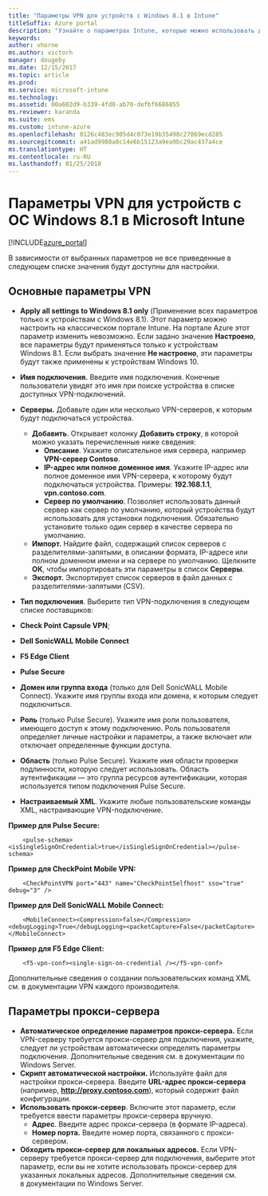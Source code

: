 ```yaml
---
title: "Параметры VPN для устройств с Windows 8.1 в Intune"
titleSuffix: Azure portal
description: "Узнайте о параметрах Intune, которые можно использовать для настройки VPN-подключений на устройствах Windows 8.1.\""
keywords: 
author: vhorne
ms.author: victorh
manager: dougeby
ms.date: 12/15/2017
ms.topic: article
ms.prod: 
ms.service: microsoft-intune
ms.technology: 
ms.assetid: 00a602d9-b339-4fd8-ab70-defbf6686855
ms.reviewer: karanda
ms.suite: ems
ms.custom: intune-azure
ms.openlocfilehash: 0126c483ec905d4c073e19b35498c27069ecd285
ms.sourcegitcommit: a41ad9988a8c14e6b15123a9ea9bc29ac437a4ce
ms.translationtype: HT
ms.contentlocale: ru-RU
ms.lasthandoff: 01/25/2018
---
```

# <a name="vpn-settings-for-windows-81-devices-in-microsoft-intune"></a>Параметры VPN для устройств с ОС Windows 8.1 в Microsoft Intune

[!INCLUDE[azure_portal](./includes/azure_portal.md)]

В зависимости от выбранных параметров не все приведенные в следующем списке значения будут доступны для настройки.

## <a name="base-vpn-settings"></a>Основные параметры VPN


- **Apply all settings to Windows 8.1 only** (Применение всех параметров только к устройствам с Windows 8.1). Этот параметр можно настроить на классическом портале Intune. На портале Azure этот параметр изменить невозможно. Если задано значение **Настроено**, все параметры будут применяться только к устройствам Windows 8.1. Если выбрать значение **Не настроено**, эти параметры будут также применены к устройствам Windows 10.
- **Имя подключения.** Введите имя подключения. Конечные пользователи увидят это имя при поиске устройства в списке доступных VPN-подключений.
- **Серверы.** Добавьте один или несколько VPN-серверов, к которым будут подключаться устройства.
    - **Добавить**. Открывает колонку **Добавить строку**, в которой можно указать перечисленные ниже сведения:
        - **Описание**. Укажите описательное имя сервера, например **VPN-сервер Contoso**.
        - **IP-адрес или полное доменное имя**. Укажите IP-адрес или полное доменное имя VPN-сервера, к которому будут подключаться устройства. Примеры: **192.168.1.1**, **vpn.contoso.com**.
        - **Сервер по умолчанию**. Позволяет использовать данный сервер как сервер по умолчанию, который устройства будут использовать для установки подключения. Обязательно установите только один сервер в качестве сервера по умолчанию.
    - **Импорт.** Найдите файл, содержащий список серверов с разделителями-запятыми, в описании формата, IP-адресе или полном доменном имени и на сервере по умолчанию. Щелкните **ОК**, чтобы импортировать эти параметры в список **Серверы**.
    - **Экспорт.** Экспортирует список серверов в файл данных с разделителями-запятыми (CSV).

- **Тип подключения**. Выберите тип VPN-подключения в следующем списке поставщиков:
- **Check Point Capsule VPN**;
- **Dell SonicWALL Mobile Connect**
- **F5 Edge Client**
- **Pulse Secure**

<!--- **Fingerprint** (Check Point Capsule VPN only) - Specify a string (for example, "Contoso Fingerprint Code") that will be used to verify that the VPN server can be trusted. A fingerprint can be sent to the client so it knows to trust any server that presents the same fingerprint when connecting. If the device doesn’t already have the fingerprint, it will prompt the user to trust the VPN server that they are connecting to while showing the fingerprint. (The user manually verifies the fingerprint and chooses **trust** to connect.) --->

- **Домен или группа входа** (только для Dell SonicWALL Mobile Connect). Укажите имя группы входа или домена, к которым следует подключиться.

- **Роль** (только Pulse Secure). Укажите имя роли пользователя, имеющего доступ к этому подключению. Роль пользователя определяет личные настройки и параметры, а также включает или отключает определенные функции доступа.

- **Область** (только Pulse Secure). Укажите имя области проверки подлинности, которую следует использовать. Область аутентификации — это группа ресурсов аутентификации, которая используется типом подключения Pulse Secure.


- **Настраиваемый XML**. Укажите любые пользовательские команды XML, настраивающие VPN-подключение.

**Пример для Pulse Secure:**

```
    <pulse-schema><isSingleSignOnCredential>true</isSingleSignOnCredential></pulse-schema>

```

**Пример для CheckPoint Mobile VPN:**
```
    <CheckPointVPN port="443" name="CheckPointSelfhost" sso="true" debug="3" />

```

**Пример для Dell SonicWALL Mobile Connect:**
```
    <MobileConnect><Compression>false</Compression><debugLogging>True</debugLogging><packetCapture>False</packetCapture></MobileConnect>

```

**Пример для F5 Edge Client:**

```
    <f5-vpn-conf><single-sign-on-credential /></f5-vpn-conf>

```

Дополнительные сведения о создании пользовательских команд XML см. в документации VPN каждого производителя.


## <a name="proxy-settings"></a>Параметры прокси-сервера

- **Автоматическое определение параметров прокси-сервера.** Если VPN-серверу требуется прокси-сервер для подключения, укажите, следует ли устройствам автоматически определять параметры подключения. Дополнительные сведения см. в документации по Windows Server.
- **Скрипт автоматической настройки.** Используйте файл для настройки прокси-сервера. Введите **URL-адрес прокси-сервера** (например, **http://proxy.contoso.com**), который содержит файл конфигурации.
- **Использовать прокси-сервер**. Включите этот параметр, если требуется ввести параметры прокси-сервера вручную.
    - **Адрес**. Введите адрес прокси-сервера (в формате IP-адреса).
    - **Номер порта.** Введите номер порта, связанного с прокси-сервером.
- **Обходить прокси-сервер для локальных адресов.** Если VPN-серверу требуется прокси-сервер для подключения, выберите этот параметр, если вы не хотите использовать прокси-сервер для указанных локальных адресов. Дополнительные сведения см. в документации по Windows Server.
